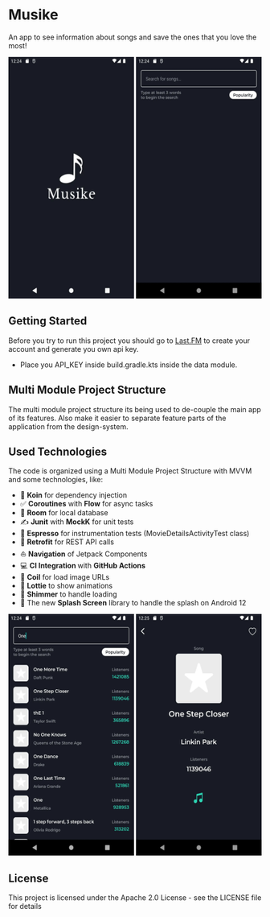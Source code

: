 # Musike
An app to see information about songs and save the ones that you love the most!

<img src="https://github.com/raphaelbertholucci/Musike/blob/master/readme-pictures/splash.webp" alt="" data-canonical-src="https://github.com/raphaelbertholucci/Musike/blob/master/readme-pictures/splash.webp" width="250" height="480" /> <img src="https://github.com/raphaelbertholucci/Musike/blob/master/readme-pictures/search.webp" alt="" data-canonical-src="https://github.com/raphaelbertholucci/Musike/blob/master/readme-pictures/search.webp" width="250" height="480" />


## Getting Started
Before you try to run this project you should go to [Last.FM](https://www.last.fm/api) to create your account and generate you own api key.
  * Place you API_KEY inside build.gradle.kts inside the data module.

## Multi Module Project Structure
The multi module project structure its being used to de-couple the main app of its features.
Also make it easier to separate feature parts of the application from the design-system.

## Used Technologies

The code is organized using a Multi Module Project Structure with MVVM and some technologies, like:
  * :syringe: <b>Koin</b> for dependency injection
  * :white_check_mark: <b>Coroutines</b> with <b>Flow</b> for async tasks
  * :file_folder: <b>Room</b> for local database
  * :writing_hand: <b>Junit</b> with <b>MockK</b> for unit tests
  * :saxophone: <b>Espresso</b> for instrumentation tests (MovieDetailsActivityTest class)
  * :lotus_position: <b>Retrofit</b> for REST API calls
  * :boat: <b>Navigation</b> of Jetpack Components
  * :computer: <b>CI Integration </b> with <b>GitHub Actions</b>
  * :camera_flash: <b>Coil</b> for load image URLs
  * :partying_face: <b>Lottie</b> to show animations
  * :thought_balloon: <b>Shimmer</b> to handle loading
  * :tada: The new <b>Splash Screen</b> library to handle the splash on Android 12
 
 
 <img src="https://github.com/raphaelbertholucci/Musike/blob/master/readme-pictures/search_track.webp" alt="" data-canonical-src="https://github.com/raphaelbertholucci/Musike/blob/master/readme-pictures/search_track.webp" width="250" height="480" />  <img src="https://github.com/raphaelbertholucci/Musike/blob/master/readme-pictures/details.webp" alt="" data-canonical-src="https://github.com/raphaelbertholucci/Musike/blob/master/readme-pictures/details.webp" width="250" height="480" />
 
## License
This project is licensed under the Apache 2.0 License - see the LICENSE file for details
